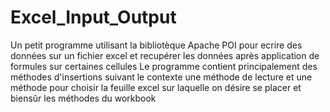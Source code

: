 # Excel_Input_Output

Un petit programme utilisant la bibliotèque Apache POI pour ecrire des données sur un fichier excel et recupérer les données après 
application de formules sur certaines cellules
Le programme contient principalement 
des méthodes d'insertions suivant le contexte 
une méthode de lecture 
et une méthode pour choisir la feuille excel sur laquelle on désire se placer
et biensûr les méthodes du workbook
